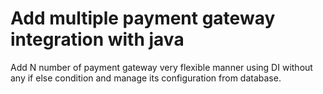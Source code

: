 # Add multiple payment gateway integration with java
Add N number of payment gateway very flexible manner using DI without any if else condition and manage its configuration from database.
